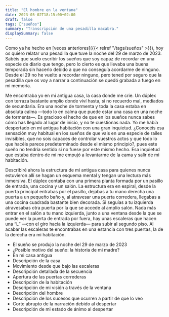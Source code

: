 ```yaml
---
title: "El hombre en la ventana"
date: 2023-05-02T18:15:00+02:00
draft: false
tags: ["sueños"]
summary: "Transcripción de una pesadilla macabra."
displaySummary: false
---
```


Como ya he hecho en [veces anteriores]({{< relref "/tags/sueños" >}}), hoy os quiero relatar una pesadilla que tuve la noche del 29 de marzo de 2023. Sabéis que suelo escribir los sueños que soy capaz de recordar en una especie de diario que tengo, pero lo cierto es que llevaba una buena temporada sin hacerlo debido a que no conseguía acordarme de ninguno. Desde el 29 no he vuelto a recordar ninguno, pero tened por seguro que la pesadilla que os voy a narrar a continuación se quedó grabada a fuego en mi memoria.

Me encontraba yo en mi antigua casa, la casa donde me crie. Un dúplex con terraza bastante amplio donde viví hasta, si no recuerdo mal, mediados de secundaria. Era una noche de tormenta y toda la casa estaba en absoluta calma —todo lo en calma que puede estar una casa en una noche de tormenta—. Es gracioso el hecho de que en los sueños nunca sabes cómo has llegado al lugar de inicio, y no te cuestionas nada. Yo me había despertado en mi antigua habitación con una gran inquietud. ¿Conocéis esa sensación muy habitual en los sueños de que vais en una especie de raíles invisibles, que no sois capaces de controlar vuestros actos y que todo lo que hacéis parece predeterminado desde el mismo principio?, pues este sueño no tendría sentido si no fuese por este mismo hecho. Esa inquietud que estaba dentro de mí me empujó a levantarme de la cama y salir de mi habitación.

Describiré ahora la estructura de mi antigua casa para quienes nunca estuvieron allí se hagan un esquema mental y tengan una lectura más inmersiva. El dúplex contaba con una primera planta formada por un pasillo de entrada, una cocina y un salón. La estructura era en espiral, desde la puerta principal entrabas por el pasillo, dejabas a tu mano derecha una puerta a un pequeño baño y, al atravesar una puerta corredera, llegabas a una cocina cuadrada bastante bien decorada. Si seguías a tu izquierda atravesabas otra puerta por la que se accede al amplio salón. Nada más entrar en el salón a tu mano izquierda, junto a una ventana desde la que se puede ver la puerta de entrada por fuera, hay unas escaleras que hacen una “L” —con el giro hacia la izquierda— para subir al segundo piso. Al acabar las escaleras te encontrabas en una estancia con tres puertas, la de la derecha era mi habitación.

- El sueño se produjo la noche del 29 de marzo de 2023
- ¿Posible motivo del sueño: la historia de mi madre?
- En mi casa antigua
- Descripción de la casa
- Movimiento desde que bajo las escaleras
- Descripción detallada de la secuencia
- Apertura de las puertas correderas
- Descripción de la habitación
- Descripción de mi visión a través de la ventana
- Descripción del hombre
- Descripción de los sucesos que ocurren a partir de que lo veo
- Corte abrupto de la narración debido al despertar
- Descripción de mi estado de ánimo al despertar
